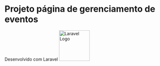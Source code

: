 <h1>Projeto página de gerenciamento de eventos</h1>
    <span>Desenvolvido com Laravel<span>
    <span>
        <a href="https://laravel.com" target="_blank">
            <img src="https://raw.githubusercontent.com/laravel/art/master/logo-lockup/5%20SVG/2%20CMYK/1%20Full%20Color/laravel-logolockup-cmyk-red.svg" width="100" alt="Laravel Logo">
        </a>
    </span>


